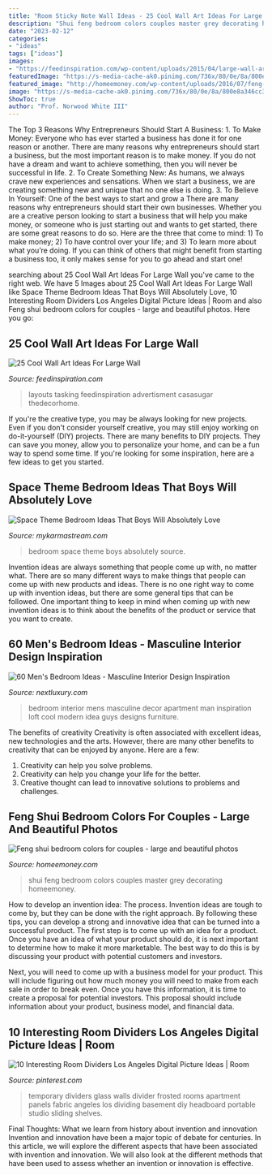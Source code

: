 ```yaml
---
title: "Room Sticky Note Wall Ideas - 25 Cool Wall Art Ideas For Large Wall"
description: "Shui feng bedroom colors couples master grey decorating homeemoney"
date: "2023-02-12"
categories:
- "ideas"
tags: ["ideas"]
images:
- "https://feedinspiration.com/wp-content/uploads/2015/04/large-wall-art-ideas.jpg"
featuredImage: "https://s-media-cache-ak0.pinimg.com/736x/80/0e/8a/800e8a346cc3d113dbdff666f4b5b49d--lash-room-temporary-wall.jpg"
featured_image: "http://homeemoney.com/wp-content/uploads/2016/07/feng-shui-bedroom-colors-for-couples-1.jpg"
image: "https://s-media-cache-ak0.pinimg.com/736x/80/0e/8a/800e8a346cc3d113dbdff666f4b5b49d--lash-room-temporary-wall.jpg"
ShowToc: true
author: "Prof. Norwood White III"
---
```



The Top 3 Reasons Why Entrepreneurs Should Start A Business: 1. To Make Money: Everyone who has ever started a business has done it for one reason or another. There are many reasons why entrepreneurs should start a business, but the most important reason is to make money. If you do not have a dream and want to achieve something, then you will never be successful in life. 2. To Create Something New: As humans, we always crave new experiences and sensations. When we start a business, we are creating something new and unique that no one else is doing. 3. To Believe In Yourself: One of the best ways to start and grow a
There are many reasons why entrepreneurs should start their own businesses. Whether you are a creative person looking to start a business that will help you make money, or someone who is just starting out and wants to get started, there are some great reasons to do so. Here are the three that come to mind: 1) To make money; 2) To have control over your life; and 3) To learn more about what you’re doing. If you can think of others that might benefit from starting a business too, it only makes sense for you to go ahead and start one!

	

		
searching about 25 Cool Wall Art Ideas For Large Wall you've came to the right web. We have 5 Images about 25 Cool Wall Art Ideas For Large Wall like Space Theme Bedroom Ideas That Boys Will Absolutely Love, 10 Interesting Room Dividers Los Angeles Digital Picture Ideas | Room and also Feng shui bedroom colors for couples - large and beautiful photos. Here you go:
		
    
## 25 Cool Wall Art Ideas For Large Wall

<img loading=lazy src="https://feedinspiration.com/wp-content/uploads/2015/04/large-wall-art-ideas.jpg" onerror="this.onerror=null;this.src='https://tse4.mm.bing.net/th?id=OIP.WI4ewmqiZEFXCesbBVdJnAHaLH&amp;pid=15.1';" alt="25 Cool Wall Art Ideas For Large Wall">

_Source: feedinspiration.com_

>layouts tasking feedinspiration advertisment casasugar thedecorhome. 

	

If you're the creative type, you may be always looking for new projects. Even if you don't consider yourself creative, you may still enjoy working on do-it-yourself (DIY) projects. There are many benefits to DIY projects. They can save you money, allow you to personalize your home, and can be a fun way to spend some time. If you're looking for some inspiration, here are a few ideas to get you started.

    
## Space Theme Bedroom Ideas That Boys Will Absolutely Love

<img loading=lazy src="https://mykarmastream.com/wp-content/uploads/2018/02/space-theme-bedroom-4-.jpg" onerror="this.onerror=null;this.src='https://tse3.mm.bing.net/th?id=OIP.I1qswdiEr13flu5ukc4q2AHaKW&amp;pid=15.1';" alt="Space Theme Bedroom Ideas That Boys Will Absolutely Love">

_Source: mykarmastream.com_

>bedroom space theme boys absolutely source. 

	

Invention ideas are always something that people come up with, no matter what. There are so many different ways to make things that people can come up with new products and ideas. There is no one right way to come up with invention ideas, but there are some general tips that can be followed. One important thing to keep in mind when coming up with new invention ideas is to think about the benefits of the product or service that you want to create.

    
## 60 Men&#039;s Bedroom Ideas - Masculine Interior Design Inspiration

<img loading=lazy src="http://nextluxury.com/wp-content/uploads/loft-bedroom-ideas-for-men.jpg" onerror="this.onerror=null;this.src='https://tse3.mm.bing.net/th?id=OIP.kqoW-HDrtsKXFwb0ml2cDgHaE8&amp;pid=15.1';" alt="60 Men&#039;s Bedroom Ideas - Masculine Interior Design Inspiration">

_Source: nextluxury.com_

>bedroom interior mens masculine decor apartment man inspiration loft cool modern idea guys designs furniture. 

	

The benefits of creativity
Creativity is often associated with excellent ideas, new technologies and the arts. However, there are many other benefits to creativity that can be enjoyed by anyone. Here are a few: 
1. Creativity can help you solve problems.
2. Creativity can help you change your life for the better.
3. Creative thought can lead to innovative solutions to problems and challenges.

    
## Feng Shui Bedroom Colors For Couples - Large And Beautiful Photos

<img loading=lazy src="http://homeemoney.com/wp-content/uploads/2016/07/feng-shui-bedroom-colors-for-couples-1.jpg" onerror="this.onerror=null;this.src='https://tse1.mm.bing.net/th?id=OIP.5IJF1lluVsQQT1zvzVBiHAHaF5&amp;pid=15.1';" alt="Feng shui bedroom colors for couples - large and beautiful photos">

_Source: homeemoney.com_

>shui feng bedroom colors couples master grey decorating homeemoney. 

	

How to develop an invention idea: The process.
Invention ideas are tough to come by, but they can be done with the right approach. By following these tips, you can develop a strong and innovative idea that can be turned into a successful product.
The first step is to come up with an idea for a product. Once you have an idea of what your product should do, it is next important to determine how to make it more marketable. The best way to do this is by discussing your product with potential customers and investors.

Next, you will need to come up with a business model for your product. This will include figuring out how much money you will need to make from each sale in order to break even. Once you have this information, it is time to create a proposal for potential investors. This proposal should include information about your product, business model, and financial data.

    
## 10 Interesting Room Dividers Los Angeles Digital Picture Ideas | Room

<img loading=lazy src="https://s-media-cache-ak0.pinimg.com/736x/80/0e/8a/800e8a346cc3d113dbdff666f4b5b49d--lash-room-temporary-wall.jpg" onerror="this.onerror=null;this.src='https://tse3.mm.bing.net/th?id=OIP.W3whaS-wio1yxiTUjvLyIwHaJ4&amp;pid=15.1';" alt="10 Interesting Room Dividers Los Angeles Digital Picture Ideas | Room">

_Source: pinterest.com_

>temporary dividers glass walls divider frosted rooms apartment panels fabric angeles los dividing basement diy headboard portable studio sliding shelves. 

	

Final Thoughts: What we learn from history about invention and innovation
Invention and innovation have been a major topic of debate for centuries. In this article, we will explore the different aspects that have been associated with invention and innovation. We will also look at the different methods that have been used to assess whether an invention or innovation is effective.

